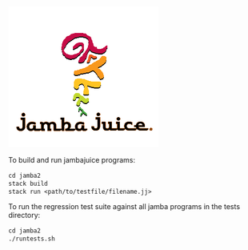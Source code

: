 ![jamba juice logo](https://github.com/efric/jambajuice/blob/main/jamba_juice_logo2.png)

To build and run jambajuice programs: 

```
cd jamba2
stack build
stack run <path/to/testfile/filename.jj>
```

To run the regression test suite against all jamba programs in the tests directory:

```
cd jamba2
./runtests.sh
```